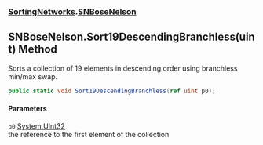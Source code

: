 ### [SortingNetworks](SortingNetworks.md 'SortingNetworks').[SNBoseNelson](SortingNetworks_SNBoseNelson.md 'SortingNetworks.SNBoseNelson')
## SNBoseNelson.Sort19DescendingBranchless(uint) Method
Sorts a collection of 19 elements in descending order using branchless min/max swap.  
```csharp
public static void Sort19DescendingBranchless(ref uint p0);
```
#### Parameters
<a name='SortingNetworks_SNBoseNelson_Sort19DescendingBranchless(uint)_p0'></a>
`p0` [System.UInt32](https://docs.microsoft.com/en-us/dotnet/api/System.UInt32 'System.UInt32')  
the reference to the first element of the collection
  
